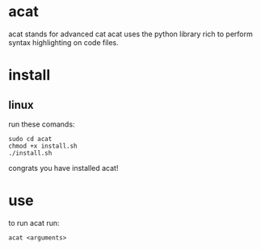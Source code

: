 # acat
acat stands for advanced cat acat uses the python library rich to perform syntax highlighting on code files.
# install
## linux
run these comands:
```
sudo cd acat
chmod +x install.sh
./install.sh
```
congrats you have installed acat!

# use
to run acat run:
```
acat <arguments>
```
